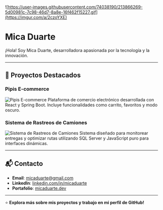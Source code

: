
![https://user-images.githubusercontent.com/74038190/213866269-5d00981c-7c98-46d7-8a8e-16f462f15227.gif](https://imgur.com/a/2czoYXE)

# Mica Duarte

¡Hola! Soy Mica Duarte, desarrolladora apasionada por la tecnología y la innovación.

---

## 🌟 Proyectos Destacados

### Pipis E-commerce
![Pipis E-commerce](https://via.placeholder.com/1100x400)
Plataforma de comercio electrónico desarrollada con React y Spring Boot. Incluye funcionalidades como carrito, favoritos y modo oscuro.

### Sistema de Rastreos de Camiones
![Sistema de Rastreos de Camiones](https://via.placeholder.com/1100x400)
Sistema diseñado para monitorear entregas y optimizar rutas utilizando SQL Server y JavaScript puro para interfaces dinámicas.

---

## 📬 Contacto

- **Email**: [micaduarte@gmail.com](mailto:micaduarte@gmail.com)
- **LinkedIn**: [linkedin.com/in/micaduarte](https://www.linkedin.com/in/micaduarte)
- **Portafolio**: [micaduarte.dev](https://micaduarte.dev)

---

⭐️ **Explora más sobre mis proyectos y trabajo en mi perfil de GitHub!**
